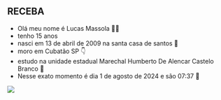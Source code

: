 ## RECEBA

- Olá meu nome é Lucas Massola 👨‍🦱
- tenho 15 anos 
- nasci em 13 de abril de 2009 na santa casa de santos 🏥
- moro em Cubatão SP 👇
- estudo na unidade estadual Marechal Humberto De Alencar Castelo Branco 🏰
- Nesse exato momento é dia 1 de agosto de 2024 e são 07:37 📆



![](https://media.tenor.com/RbmvWMGH2fsAAAAM/jojo-anime.gif)

